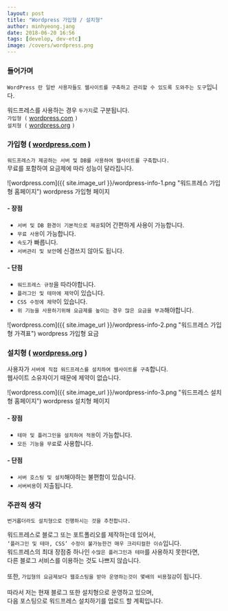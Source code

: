 ```yaml
---
layout: post
title: "Wordpress 가입형 / 설치형"
author: minhyeong.jang
date: 2018-06-20 16:56
tags: [develop, dev-etc]
image: /covers/wordpress.png
---
```


### 들어가며

`WordPress 란 일반 사용자들도 웹사이트를 구축하고 관리할 수 있도록 도와주는 도구`입니다.

워드프레스를 사용하는 경우 `두가지`로 구분됩니다.<br/>
`가입형 (` [wordpress.com](https://www.wordpress.com) `)`<br/>
`설치형 (` [wordpress.org](https://www.wordpress.org) `)`

### 가입형 ( [wordpress.com](https://www.wordpress.com) )

`워드프레스가 제공하는 서버 및 DB를 사용하여 웹사이트를 구축합니다.`<br/>
무료를 포함하여 요금제에 따라 성능이 달라집니다.

![wordpress.com]({{ site.image_url }}/wordpress-info-1.png "워드프레스 가입형 홈페이지")
<img-info>wordpress 가입형 페이지</img-info>

#### - 장점

- `서버 및 DB 환경이 기본적으로 제공`되어 간편하게 사용이 가능합니다.
- `무료 사용`이 가능합니다.
- `속도`가 빠릅니다.
- `서버관리 및 보안`에 신경쓰지 않아도 됩니다.

#### - 단점

- `워드프레스 규정`을 따라야합니다.
- `플러그인 및 테마에 제약`이 있습니다.
- `CSS 수정에 제약`이 있습니다.
- `위 기능을 사용하기위해 요금제를 높이는 경우 많은 요금을 부과`해야합니다.

![wordpress.com]({{ site.image_url }}/wordpress-info-2.png "워드프레스 가입형 가격표")
<img-info>wordpress 가입형 요금</img-info>

### 설치형 ( [wordpress.org](https://www.wordpress.org) )

사용자가 `서버에 직접 워드프레스를 설치하여 웹사이트를 구축`합니다.<br/>
웹사이트 소유자이기 때문에 제약이 없습니다.

![wordpress.com]({{ site.image_url }}/wordpress-info-3.png "워드프레스 설치형 홈페이지")
<img-info>wordpress 설치형 페이지</img-info>

#### - 장점

- `테마 및 플러그인을 설치하여 적용`이 가능합니다.
- `모든 기능을 무료`로 사용합니다.

#### - 단점

- `서버 호스팅 및 설치`해야하는 불편함이 있습니다.
- `서버비용`이 지출됩니다.

### 주관적 생각

`번거롭더라도 설치형으로 진행하시는 것을 추천합니다.`

워드프레스로 블로그 또는 포트폴리오를 제작하는데 있어서,<br/>
`‘플러그인 및 테마, CSS’ 수정이 불가능한건 매우 크리티컬한 이슈`입니다.<br/>
워드프레스의 최대 장점중 하나인 `수많은 플러그인과 테마`를 사용하지 못한다면,<br/>
다른 블로그 서비스를 이용하는 것도 나쁘지 않습니다.<br/>
<br/>
또한, `가입형의 요금제보다 웹호스팅을 받아 운영하는것이 몇배의 비용절감`이 됩니다.<br/>
<br/>
따라서 저는 현재 블로그 또한 설치형으로 운영하고 있으며,<br/>
다음 포스팅으로 워드프레스 설치하기를 업로드 할 계획입니다.
